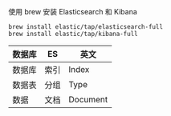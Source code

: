 使用 brew 安装 Elasticsearch 和 Kibana

```shell
brew install elastic/tap/elasticsearch-full
brew install elastic/tap/kibana-full
```

| 数据库 | ES | 英文 |
| --- | --- | --- |
| 数据库 | 索引 | Index |
| 数据表 | 分组 | Type |
| 数据 | 文档 | Document |